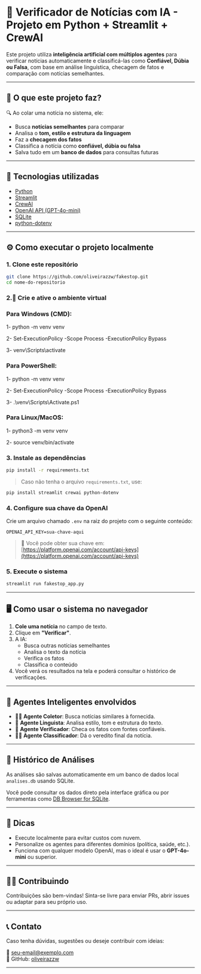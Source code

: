 
# 🤖 Verificador de Notícias com IA - Projeto em Python + Streamlit + CrewAI

Este projeto utiliza **inteligência artificial com múltiplos agentes** para verificar notícias automaticamente e classificá-las como **Confiável, Dúbia ou Falsa**, com base em análise linguística, checagem de fatos e comparação com notícias semelhantes.

---

## 🚀 O que este projeto faz?

🔍 Ao colar uma notícia no sistema, ele:

- Busca **notícias semelhantes** para comparar
- Analisa o **tom, estilo e estrutura da linguagem**
- Faz a **checagem dos fatos**
- Classifica a notícia como **confiável, dúbia ou falsa**
- Salva tudo em um **banco de dados** para consultas futuras

---

## 🧰 Tecnologias utilizadas

- [Python](https://www.python.org/)
- [Streamlit](https://streamlit.io/)
- [CrewAI](https://github.com/joaomdmoura/crewAI)
- [OpenAI API (GPT-4o-mini)](https://platform.openai.com/)
- [SQLite](https://www.sqlite.org/)
- [python-dotenv](https://pypi.org/project/python-dotenv/)

---

## ⚙️ Como executar o projeto localmente

### 1. Clone este repositório

```bash
git clone https://github.com/oliveirazzw/fakestop.git
cd nome-do-repositorio
```

### 2.🐍 Crie e ative o ambiente virtual

### Para Windows (CMD):

1- python -m venv venv

2- Set-ExecutionPolicy -Scope Process -ExecutionPolicy Bypass

3- venv\Scripts\activate


### Para PowerShell:

1- python -m venv venv

2- Set-ExecutionPolicy -Scope Process -ExecutionPolicy Bypass

3- .\venv\Scripts\Activate.ps1

### Para Linux/MacOS:

1- python3 -m venv venv

2- source venv/bin/activate


### 3. Instale as dependências

```bash
pip install -r requirements.txt
```   

> Caso não tenha o arquivo `requirements.txt`, use:
```bash
pip install streamlit crewai python-dotenv
```

### 4. Configure sua chave da OpenAI

Crie um arquivo chamado `.env` na raiz do projeto com o seguinte conteúdo:

```
OPENAI_API_KEY=sua-chave-aqui
```

> 🔑 Você pode obter sua chave em: [https://platform.openai.com/account/api-keys](https://platform.openai.com/account/api-keys)

### 5. Execute o sistema

```bash
streamlit run fakestop_app.py
```

---

## 🖥️ Como usar o sistema no navegador

1. **Cole uma notícia** no campo de texto.
2. Clique em **"Verificar"**.
3. A IA:
   - Busca outras notícias semelhantes
   - Analisa o texto da notícia
   - Verifica os fatos
   - Classifica o conteúdo
4. Você verá os resultados na tela e poderá consultar o histórico de verificações.

---

## 🧠 Agentes Inteligentes envolvidos

- 🕵️‍♂️ **Agente Coletor**: Busca notícias similares à fornecida.
- 📝 **Agente Linguista**: Analisa estilo, tom e estrutura do texto.
- 🧾 **Agente Verificador**: Checa os fatos com fontes confiáveis.
- 🧑‍⚖️ **Agente Classificador**: Dá o veredito final da notícia.

---

## 💾 Histórico de Análises

As análises são salvas automaticamente em um banco de dados local `analises.db` usando SQLite.

Você pode consultar os dados direto pela interface gráfica ou por ferramentas como [DB Browser for SQLite](https://sqlitebrowser.org/).

---

## 📌 Dicas

- Execute localmente para evitar custos com nuvem.
- Personalize os agentes para diferentes domínios (política, saúde, etc.).
- Funciona com qualquer modelo OpenAI, mas o ideal é usar o **GPT-4o-mini** ou superior.

---

## 🧑‍💻 Contribuindo

Contribuições são bem-vindas! Sinta-se livre para enviar PRs, abrir issues ou adaptar para seu próprio uso.

---

## 📞 Contato

Caso tenha dúvidas, sugestões ou deseje contribuir com ideias:

📧 seu-email@exemplo.com  
🐙 GitHub: [oliveirazzw](https://github.com/oliveirazzw)

---
